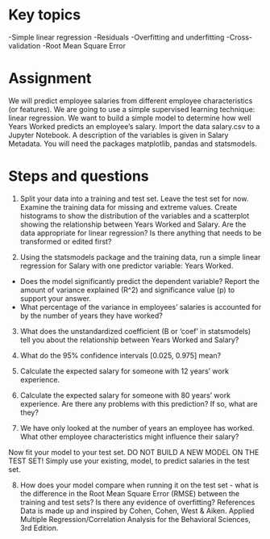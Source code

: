 # Key topics
-Simple linear regression
-Residuals
-Overfitting and underfitting
-Cross-validation
-Root Mean Square Error

# Assignment
We will predict employee salaries from different employee characteristics (or features). We are going to use a simple supervised learning technique: linear regression. We want to build a simple model to determine how well Years Worked predicts an employee’s salary. Import the data salary.csv to a Jupyter Notebook. A description of the variables is given in Salary Metadata. You will need the packages matplotlib, pandas and statsmodels.

# Steps and questions
1. Split your data into a training and test set. Leave the test set for now. Examine the training data for missing and extreme values. Create histograms to show the distribution of the variables and a scatterplot showing the relationship between Years Worked and Salary. Are the data appropriate for linear regression? Is there anything that needs to be transformed or edited first?

2. Using the statsmodels package and the training data, run a simple linear regression for Salary with one predictor variable: Years Worked.

 - Does the model significantly predict the dependent variable? Report the amount of variance explained (R^2) and significance value (p) to support your answer.
 - What percentage of the variance in employees’ salaries is accounted for by the number of years they have worked?
 
3. What does the unstandardized coefficient (B or ‘coef’ in statsmodels) tell you about the relationship between Years Worked and Salary?

4. What do the 95% confidence intervals [0.025, 0.975] mean?

5. Calculate the expected salary for someone with 12 years’ work experience.

6. Calculate the expected salary for someone with 80 years’ work experience. Are there any problems with this prediction? If so, what are they?

7. We have only looked at the number of years an employee has worked. What other employee characteristics might influence their salary?

Now fit your model to your test set. DO NOT BUILD A NEW MODEL ON THE TEST SET! Simply use your existing, model, to predict salaries in the test set.

8. How does your model compare when running it on the test set - what is the difference in the Root Mean Square Error (RMSE) between the training and test sets? Is there any evidence of overfitting?
References
Data is made up and inspired by Cohen, Cohen, West & Aiken. Applied Multiple Regression/Correlation Analysis for the Behavioral Sciences, 3rd Edition.
